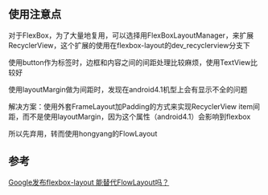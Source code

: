 ## 使用注意点

对于FlexBox，为了大量地复用，可以选择用FlexBoxLayoutManager，来扩展RecyclerView，这个扩展的使用在flexbox-layout的dev_recyclerview分支下

使用button作为标签时，边框和内容之间的间距处理比较麻烦，使用TextView比较好

使用layoutMargin做为间距时，发现在android4.1机型上会有显示不全的问题

解决方案：使用外套FrameLayout加Padding的方式来实现RecyclerView item间距，而不是使用layoutMargin，因为这个属性（android4.1）会影响到flexbox

所以先弃用，转而使用hongyang的FlowLayout

## 参考

[Google发布flexbox-layout 能替代FlowLayout吗？](http://chuansong.me/n/400690651952)